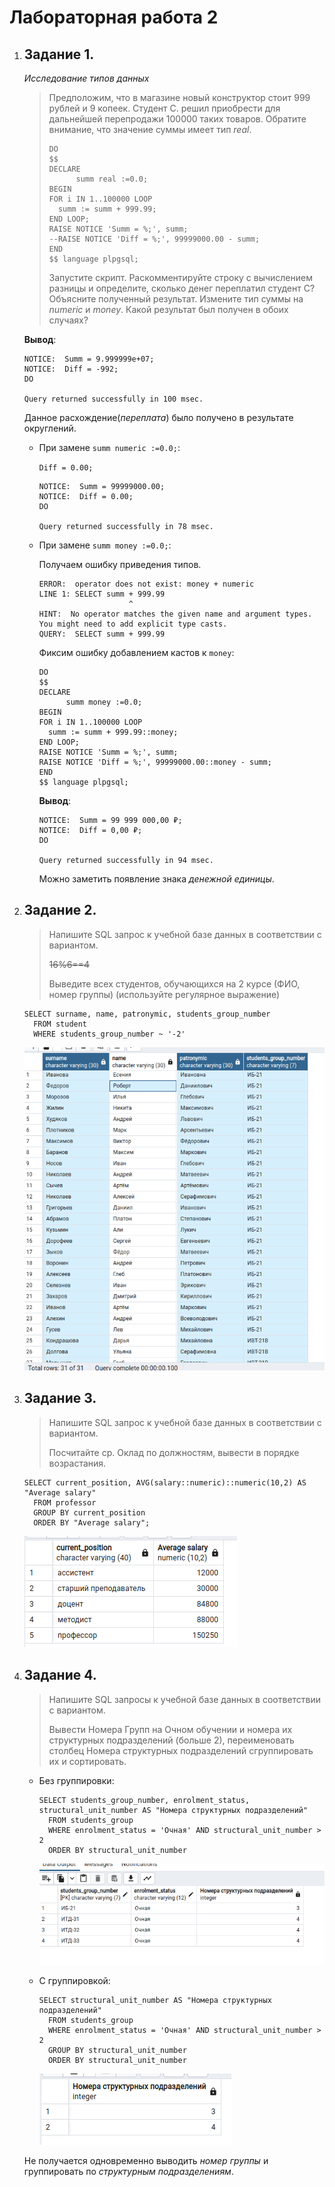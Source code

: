 # Лабораторная работа 2

1.  ## Задание 1.

    *Исследование типов данных*

    > Предположим, что в магазине новый конструктор стоит 999 рублей и 9 копеек.
    > Студент С. решил приобрести для дальнейшей перепродажи 100000 таких товаров.
    > Обратите внимание, что значение суммы имеет тип *real*.
    >
    > ```pgsql
    > DO
    > $$
    > DECLARE
    >       summ real :=0.0;	
    > BEGIN
    > FOR i IN 1..100000 LOOP
    >   summ := summ + 999.99;
    > END LOOP;
    > RAISE NOTICE 'Summ = %;', summ;
    > --RAISE NOTICE 'Diff = %;', 99999000.00 - summ;
    > END
    > $$ language plpgsql;
    > ```
    >
    > Запустите скрипт. Раскомментируйте строку с вычислением разницы и определите,
    > сколько денег переплатил студент С? Объясните полученный результат.
    > Измените тип суммы на *numeric* и *money*. Какой результат был получен в обоих случаях?

    **Вывод**:

    ```
    NOTICE:  Summ = 9.999999e+07;
    NOTICE:  Diff = -992;
    DO

    Query returned successfully in 100 msec.
    ```

    Данное расхождение(*переплата*) было получено в результате округлений.

    *   При замене `summ numeric :=0.0;`:

        `Diff = 0.00;`

        ```
        NOTICE:  Summ = 99999000.00;
        NOTICE:  Diff = 0.00;
        DO

        Query returned successfully in 78 msec.
        ```
    *   При замене `summ money :=0.0;`:

        Получаем ошибку приведения типов.

        ```
        ERROR:  operator does not exist: money + numeric
        LINE 1: SELECT summ + 999.99
                            ^
        HINT:  No operator matches the given name and argument types. You might need to add explicit type casts.
        QUERY:  SELECT summ + 999.99
        ```

        Фиксим ошибку добавлением кастов к `money`:

        ```pgsql
        DO
        $$
        DECLARE
              summ money :=0.0;	
        BEGIN
        FOR i IN 1..100000 LOOP
          summ := summ + 999.99::money;
        END LOOP;
        RAISE NOTICE 'Summ = %;', summ;
        RAISE NOTICE 'Diff = %;', 99999000.00::money - summ;
        END
        $$ language plpgsql;
        ```

        **Вывод**:
        ```
        NOTICE:  Summ = 99 999 000,00 ₽;
        NOTICE:  Diff = 0,00 ₽;
        DO

        Query returned successfully in 94 msec.
        ```

        Можно заметить появление знака *денежной единицы*.

2.  ## Задание 2.

    > Напишите SQL запрос к учебной базе данных в соответствии с вариантом.
    >
    > ~~16%6==4~~
    >
    > Выведите всех студентов, обучающихся на 2 курсе (ФИО, номер группы)
    > (используйте регулярное выражение)

    ```pgsql
    SELECT surname, name, patronymic, students_group_number
      FROM student
      WHERE students_group_number ~ '-2'
    ```

    ![Alt text](image-4.png)

3.  ## Задание 3.

    > Напишите SQL запрос к учебной базе данных в соответствии с вариантом.
    >
    > Посчитайте ср. Оклад по должностям, вывести в порядке возрастания.

    ```pgsql
    SELECT сurrent_position, AVG(salary::numeric)::numeric(10,2) AS "Average salary"
      FROM professor
      GROUP BY сurrent_position
      ORDER BY "Average salary";
    ```

    ![Alt text](image-5.png)

4.  ## Задание 4.

    > Напишите SQL запросы к учебной базе данных в соответствии с вариантом.
    >
    > Вывести Номера Групп на Очном обучении и номера их структурных подразделений (больше 2),
    > переименовать столбец Номера структурных подразделений сгруппировать их и сортировать.

    *   Без группировки:

        ```pgsql
        SELECT students_group_number, enrolment_status, structural_unit_number AS "Номера структурных подразделений"
          FROM students_group
          WHERE enrolment_status = 'Очная' AND structural_unit_number > 2
          ORDER BY structural_unit_number
        ```

        ![Alt text](image-8.png)
    *   С группировкой:

        ```pgsql
        SELECT structural_unit_number AS "Номера структурных подразделений"
          FROM students_group
          WHERE enrolment_status = 'Очная' AND structural_unit_number > 2
          GROUP BY structural_unit_number
          ORDER BY structural_unit_number
        ```

        ![Alt text](image-6.png)

    Не получается одновременно выводить *номер группы* и группировать по
    *структурным подразделениям*.
